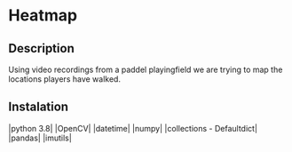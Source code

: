 # Heatmap

## Description 
Using video recordings from a paddel playingfield we are trying to map the locations players have walked.

## Instalation 
|python 3.8|
|OpenCV|
|datetime|
|numpy|
|collections - Defaultdict|
|pandas|
|imutils|

